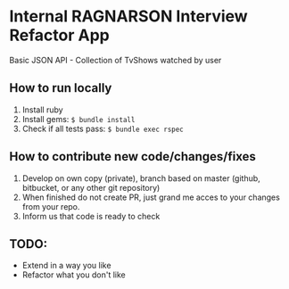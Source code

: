 Internal RAGNARSON Interview Refactor App
=========================================

Basic JSON API - Collection of TvShows watched by user

How to run locally
------------------

1. Install ruby
2. Install gems:
   `$ bundle install`
3. Check if all tests pass:
   `$ bundle exec rspec`

How to contribute new code/changes/fixes
----------------------------------

1. Develop on own copy (private), branch based on master (github, bitbucket, or any other git repository)
2. When finished do not create PR, just grand me acces to your changes from your repo.
3. Inform us that code is ready to check

TODO:
-----

* Extend in a way you like
* Refactor what you don't like

